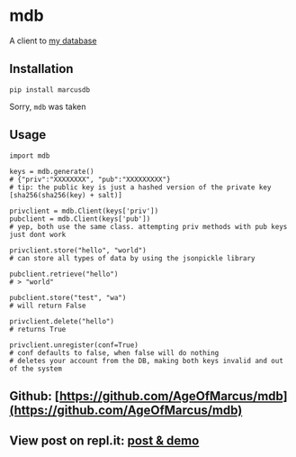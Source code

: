 # mdb

A client to [my database](https://db.marcusweinberger.repl.co)

## Installation
    pip install marcusdb

Sorry, `mdb` was taken

## Usage
    import mdb

    keys = mdb.generate()
    # {"priv":"XXXXXXXX", "pub":"XXXXXXXXX"}
    # tip: the public key is just a hashed version of the private key [sha256(sha256(key) + salt)]

    privclient = mdb.Client(keys['priv'])
    pubclient = mdb.Client(keys['pub'])
    # yep, both use the same class. attempting priv methods with pub keys just dont work

    privclient.store("hello", "world")
    # can store all types of data by using the jsonpickle library

    pubclient.retrieve("hello")
    # > "world"

    pubclient.store("test", "wa")
    # will return False

    privclient.delete("hello")
    # returns True

    privclient.unregister(conf=True)
    # conf defaults to false, when false will do nothing
    # deletes your account from the DB, making both keys invalid and out of the system

## Github: [https://github.com/AgeOfMarcus/mdb](https://github.com/AgeOfMarcus/mdb)
## View post on repl.it: [post & demo](https://repl.it/talk/share/MDB-A-database-with-seperate-readwrite-keys-perfect-for-small-projects-to-store-JSON/35762)
